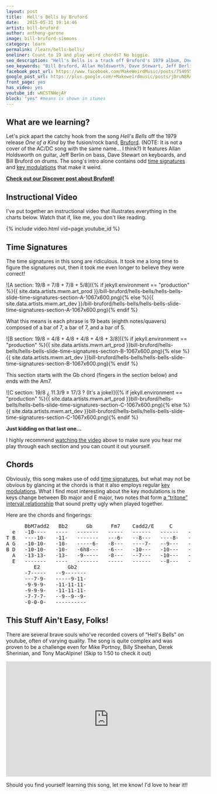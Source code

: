 ```yaml
---
layout: post
title:  Hell's Bells by Bruford
date:   2015-05-31 19:14:46
artist: bill-bruford
author: anthony-garone
image: bill-bruford-simmons
category: learn
permalink: /learn/hells-bells/
oneliner: Count to 19 and play weird chords? No biggie.
seo_description: "Hell's Bells is a track off Bruford's 1979 album, One of a Kind, and uses odd time signatures and key modulations for great listening and playing."
seo_keywords: "Bill Bruford, Allan Holdsworth, Dave Stewart, Jeff Berlin, Bruford, One of a Kind, Hell's Bells"
facebook_post_url: https://www.facebook.com/MakeWeirdMusic/posts/754055434707182
google_post_url: https://plus.google.com/+Makeweirdmusic/posts/jDruN8RAj6m
front_page: yes
has_video: yes
youtube_id: wNCSTNHejAY
block: "yes" #means is shown in itunes
---
```

## What are we learning?

Let's pick apart the catchy hook from the song *Hell's Bells* off the 1979 release *One of a Kind* by the fusion/rock band, [Bruford](/discover/bruford). (NOTE: It is not a cover of the AC/DC song with the same name... I think?) It features Allan Holdsworth on guitar, Jeff Berlin on bass, Dave Stewart on keyboards, and Bill Bruford on drums. The song's intro alone contains odd [time signatures](/techniques/time-signatures) and [key modulations](/techniques/key-modulations) that make it weird.

**[Check out our Discover post about Bruford!](/discover/bill-bruford)**

## Instructional Video

I've put together an instructional video that illustrates everything in the charts below. Watch that if, like me, you don't like reading.

{% include video.html vid=page.youtube_id %}

## Time Signatures

The time signatures in this song are ridiculous. It took me a long time to figure the signatures out, then it took me even longer to believe they were correct!

![A section: 19/8 = 7/8 + 7/8 + 5/8]({% if jekyll.environment == "production" %}{{ site.data.artists.mwm.art_prod }}/bill-bruford/hells-bells/hells-bells-slide-time-signatures-section-A-1067x600.png){% else %}{{ site.data.artists.mwm.art_dev }}/bill-bruford/hells-bells/hells-bells-slide-time-signatures-section-A-1067x600.png){% endif %}

What this means is each phrase is 19 beats (eighth notes/quavers) composed of a bar of 7, a bar of 7, and a bar of 5.

![B section: 19/8 = 4/8 + 4/8 + 4/8 + 4/8 + 3/8]({% if jekyll.environment == "production" %}{{ site.data.artists.mwm.art_prod }}bill-bruford/hells-bells/hells-bells-slide-time-signatures-section-B-1067x600.png){% else %}{{ site.data.artists.mwm.art_dev }}bill-bruford/hells-bells/hells-bells-slide-time-signatures-section-B-1067x600.png){% endif %}

This section starts with the Gb chord (fingers in the section below) and ends with the Am7.

![C section: 19/8 ¿ 11.3/9 ≥ 17/3 ? (It's a joke)]({% if jekyll.environment == "production" %}{{ site.data.artists.mwm.art_prod }}bill-bruford/hells-bells/hells-bells-slide-time-signatures-section-C-1067x600.png){% else %}{{ site.data.artists.mwm.art_dev }}bill-bruford/hells-bells/hells-bells-slide-time-signatures-section-C-1067x600.png){% endif %}

<strong>Just kidding on that last one&#8230;</strong>

I highly recommend [watching the video](https://youtu.be/wNCSTNHejAY) above to make sure you hear me play through each section and you can count it out yourself.

## Chords

Obviously, this song makes use of odd <a href="http://makeweirdmusic.com/techniques/time-signatures">time signatures</a>, but what may not be obvious by glancing at the chords is that it also employs regular <a href="http://makeweirdmusic.com/techniques/key-modulations">key modulations</a>. What I find most interesting about the key modulations is the keys change between Bb major and E major, two notes that form <a href="http://en.wikipedia.org/wiki/Tritone">a &#8220;tritone&#8221; interval relationship</a> that sound pretty ugly when played together.

Here are the chords and fingerings:

<pre class="tab">      BbM7add2   Bb2      Gb      Fm7    Cadd2/E     C        Am7
  e   -10----   ----   -------   -----   ------   ------   --------
T B   ----10-   -11-   -------   ---6-   --8---   ----8-   -10p8---
A G   -10-10-   -10-   -----6-   -8---   ----7-   --9---   ------9-
B D   -10-10-   -10-   -6h8---   -6---   -10---   -10---   -10-----
  A   -13-13-   -13-   -9-----   -8---   --7---   -10---   --0-----
  E   -------   ----   -------   -----   ------   --8---   --------
         E2         Gb2
      -7-----   --9-------
      ---7-9-   -----9-11-
      -9-9-9-   -11-11-11-
      -9-9-9-   -11-11-11-
      -7-7-7-   --9--9--9-
      -0-0-0-   ----------
</pre>

## This Stuff Ain't Easy, Folks!

There are several brave souls who've recorded covers of &#8220;Hell's Bells&#8221; on youtube, often of varying quality. The song is quite complex and was proven to be a challenge even for Mike Portnoy, Billy Sheehan, Derek Sherinian, and Tony MacAlpine! (Skip to 1:50 to check it out)

<div class="video-wrapper">
<iframe width="560" height="315" src="http://www.youtube.com/embed/QmCJRciBZRQ?t=1m47s?rel=0" frameborder="0" allowfullscreen></iframe>
</div>

Should you find yourself learning this song, let me know! I'd love to hear it!!

